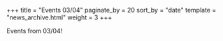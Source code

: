+++
title = "Events 03/04"
paginate_by = 20
sort_by = "date"
template = "news_archive.html"
weight = 3
+++

Events from 03/04!
